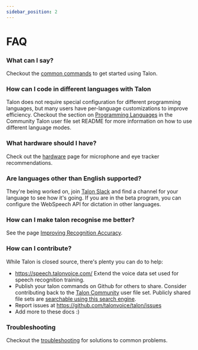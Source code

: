 ```yaml
---
sidebar_position: 2
---
```


# FAQ

### What can I say?

Checkout the [common commands](../Basic%20Usage/basic_usage) to get started using Talon.

### How can I code in different languages with Talon

Talon does not require special configuration for different programming languages, but many users have per-language customizations to improve efficiency. Checkout the section on [Programming Languages](https://github.com/talonhub/community#programming-languages) in the Community Talon user file set README for more information on how to use different language modes.

### What hardware should I have?

Check out the [hardware](../Resource%20Hub/Hardware/hardware) page for microphone and eye tracker recommendations.

### Are languages other than English supported?

They're being worked on, join [Talon Slack](https://talonvoice.com/chat) and find a channel for your language to see how it's going. If you are in the beta program, you can configure the WebSpeech API for dictation in other languages.

### How can I make talon recognise me better?

See the page [Improving Recognition Accuracy](improving_recognition_accuracy).

### How can I contribute?

While Talon is closed source, there's plenty you can do to help:

- https://speech.talonvoice.com/ Extend the voice data set used for speech recognition training.
- Publish your talon commands on Github for others to share. Consider contributing back to the [Talon Community](https://github.com/talonhub/community) user file set. Publicly shared file sets are [searchable using this search engine](https://search.talonvoice.com/search/).
- Report issues at https://github.com/talonvoice/talon/issues
- Add more to these docs :)

### Troubleshooting

Checkout the [troubleshooting](troubleshooting) for solutions to common problems.
